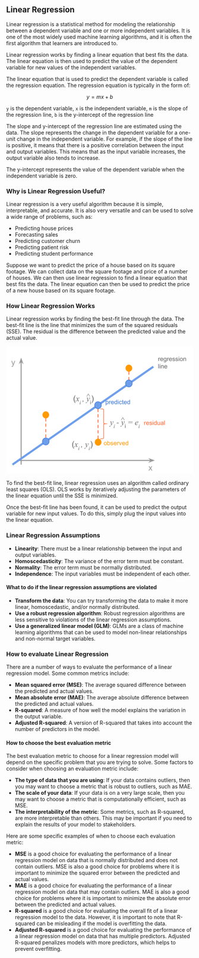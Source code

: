## Linear Regression

Linear regression is a statistical method for modeling the relationship between a dependent variable and one or more independent variables. It is one of the most widely used machine learning algorithms, and it is often the first algorithm that learners are introduced to.

Linear regression works by finding a linear equation that best fits the data. The linear equation is then used to predict the value of the dependent variable for new values of the independent variables.

The linear equation that is used to predict the dependent variable is called the regression equation. The regression equation is typically in the form of:

```math
y = mx + b
```

`y` is the dependent variable, `x` is the independent variable, `m` is the slope of the regression line, `b` is the y-intercept of the regression line

The slope and y-intercept of the regression line are estimated using the data. The slope represents the change in the dependent variable for a one-unit change in the independent variable. For example, if the slope of the line is positive, it means that there is a positive correlation between the input and output variables. This means that as the input variable increases, the output variable also tends to increase.

The y-intercept represents the value of the dependent variable when the independent variable is zero.

### Why is Linear Regression Useful?
Linear regression is a very useful algorithm because it is simple, interpretable, and accurate. It is also very versatile and can be used to solve a wide range of problems, such as:

- Predicting house prices
- Forecasting sales
- Predicting customer churn
- Predicting patient risk
- Predicting student performance
  
Suppose we want to predict the price of a house based on its square footage. We can collect data on the square footage and price of a number of houses. We can then use linear regression to find a linear equation that best fits the data. The linear equation can then be used to predict the price of a new house based on its square footage.

### How Linear Regression Works
Linear regression works by finding the best-fit line through the data. The best-fit line is the line that minimizes the sum of the squared residuals (SSE). The residual is the difference between the predicted value and the actual value.

![linear_regression](images/linear_reg.svg)

To find the best-fit line, linear regression uses an algorithm called ordinary least squares (OLS). OLS works by iteratively adjusting the parameters of the linear equation until the SSE is minimized.

Once the best-fit line has been found, it can be used to predict the output variable for new input values. To do this, simply plug the input values into the linear equation.

### Linear Regression Assumptions

- __Linearity__: There must be a linear relationship between the input and output variables.
- __Homoscedasticity__: The variance of the error term must be constant.
- __Normality__: The error term must be normally distributed.
- __Independence__: The input variables must be independent of each other.

#### What to do if the linear regression assumptions are violated

- __Transform the data__: You can try transforming the data to make it more linear, homoscedastic, and/or normally distributed.
- __Use a robust regression algorithm__: Robust regression algorithms are less sensitive to violations of the linear regression assumptions.
- __Use a generalized linear model (GLM)__: GLMs are a class of machine learning algorithms that can be used to model non-linear relationships and non-normal target variables.

### How to evaluate Linear Regression

There are a number of ways to evaluate the performance of a linear regression model. Some common metrics include:

- __Mean squared error (MSE)__: The average squared difference between the predicted and actual values.
- __Mean absolute error (MAE)__: The average absolute difference between the predicted and actual values.
- __R-squared__: A measure of how well the model explains the variation in the output variable.
- __Adjusted R-squared__: A version of R-squared that takes into account the number of predictors in the model.

#### How to choose the best evaluation metric

The best evaluation metric to choose for a linear regression model will depend on the specific problem that you are trying to solve. Some factors to consider when choosing an evaluation metric include:

- __The type of data that you are using__: If your data contains outliers, then you may want to choose a metric that is robust to outliers, such as MAE.
- __The scale of your data__: If your data is on a very large scale, then you may want to choose a metric that is computationally efficient, such as MSE.
- __The interpretability of the metric__: Some metrics, such as R-squared, are more interpretable than others. This may be important if you need to explain the results of your model to stakeholders.

Here are some specific examples of when to choose each evaluation metric:

- __MSE__ is a good choice for evaluating the performance of a linear regression model on data that is normally distributed and does not contain outliers. MSE is also a good choice for problems where it is important to minimize the squared error between the predicted and actual values.
- __MAE__ is a good choice for evaluating the performance of a linear regression model on data that may contain outliers. MAE is also a good choice for problems where it is important to minimize the absolute error between the predicted and actual values.
- __R-squared__ is a good choice for evaluating the overall fit of a linear regression model to the data. However, it is important to note that R-squared can be misleading if the model is overfitting the data.
- __Adjusted R-squared__ is a good choice for evaluating the performance of a linear regression model on data that has multiple predictors. Adjusted R-squared penalizes models with more predictors, which helps to prevent overfitting.

